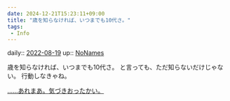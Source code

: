 ```yaml
---
date: 2024-12-21T15:23:11+09:00
title: "歳を知らなければ、いつまでも10代さ。"
tags:
 - Info
---
```


daily:: [2022-08-19](Daily_Note/2022-08-19.md)
up:: [NoNames](../Bar/Novel/Chaos/NoNames.md)

歳を知らなければ、いつまでも10代さ。
と言っても、ただ知らないだけじゃない。
行動しなきゃね。

[……あれまあ。気づきおったかい。](……あれまあ。気づきおったかい。.md)